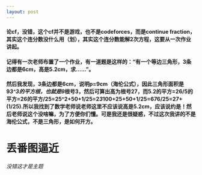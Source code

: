 ```yaml
---
layout: post
---
```

#### 论cf，没错，这个cf并不是游戏，也不是codeforces，而是continue fraction，其实这个连分数没什么用（划），其实这个连分数能解2次方程，这要从一次作业讲起。

#### 记得有一次老师布置了一个作业，有一道题是这样的：“有一个等边三角形，3条边都是6cm，高是5.2cm，求……”。

#### 然后我发现，3条边都是6cm，说明p=9cm（海伦公式），因此三角形面积是9*3^3的平方根，也就是9*根号3，然后可算出高为根号27，而5.2的平方=26/5的平方=26的平方/25=25^2+50+1/25=2*3*100+25+50+1/25=676/25=27+(1/25).所以我找到了数学老师说老师这里不应该说高是5.2cm，应该说约是！然后老师说这个没啥嘛，为了方便你们懂。可是我还是很疑惑，不过这次我讲的不是海伦公式，不是三角形，是如何开方。

# 丢番图逼近

###### 没错这才是主题